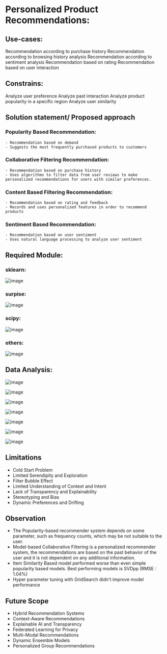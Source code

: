 # Personalized Product Recommendations:
## Use-cases:
Recommendation according to purchase history 
Recommendation according to browsing history analysis
Recommendation according to sentiment analysis
Recommendation based on rating
Recommendation based on user interaction

## Constrains:
Analyze user preference
Analyze past interaction
Analyze product popularity in a specific region
Analyze user similarity

## Solution statement/ Proposed approach

### Popularity Based Recommendation:
	- Recommendation based on demand
	- Suggests the most frequently purchased products to customers

### Collaborative Filtering Recommendation:
	- Recommendation based on purchase history 	
	- Uses algorithms to filter data from user reviews to make personalized recommendations for users with similar preferences.

### Content Based Filtering Recommendation:
	- Recommendation based on rating and feedback
	- Records and uses personalized features in order to recommend products

### Sentiment Based Recommendation:
	- Recommendation based on user sentiment 
	- Uses natural language processing to analyze user sentiment
 
## Required Module:
### sklearn:
![image](https://github.com/sujanrupu/Personalized_Product_Recommendations/assets/103595490/9167f279-5893-49fe-88e7-71b7657e579c)

### surpise:
![image](https://github.com/sujanrupu/Personalized_Product_Recommendations/assets/103595490/72b11289-52c3-48e7-9a5e-856a5db87aa6)

### scipy:
![image](https://github.com/sujanrupu/Personalized_Product_Recommendations/assets/103595490/992d9420-c3b0-444f-a1d3-5bca1e7491a8)

### others:
![image](https://github.com/sujanrupu/Personalized_Product_Recommendations/assets/103595490/0f0c385b-cdde-47f3-bd0d-985f0503f115)

## Data Analysis:
![image](https://github.com/sujanrupu/Personalized_Product_Recommendations/assets/103595490/34760e99-2f41-4355-bd9a-2021a455fb28)

![image](https://github.com/sujanrupu/Personalized_Product_Recommendations/assets/103595490/457d698e-6b1e-4f90-ae1f-a52587e50c67)

![image](https://github.com/sujanrupu/Personalized_Product_Recommendations/assets/103595490/75ff8023-645b-46a9-a035-8d11150a7c66)

![image](https://github.com/sujanrupu/Personalized_Product_Recommendations/assets/103595490/a3d8d9ad-f3e9-4f7c-bf74-2a6233ec72ed)

![image](https://github.com/sujanrupu/Personalized_Product_Recommendations/assets/103595490/448e8585-d7dd-4751-b4de-05e3a71e2334)

![image](https://github.com/sujanrupu/Personalized_Product_Recommendations/assets/103595490/d93171c3-a9de-48dd-9a87-a3b6e6441622)

![image](https://github.com/sujanrupu/Personalized_Product_Recommendations/assets/103595490/32b433a9-203a-469e-80fa-2fc37d3ba3bf)

## Limitations
- Cold Start Problem
- Limited Serendipity and Exploration
- Filter Bubble Effect
- Limited Understanding of Context and Intent
- Lack of Transparency and Explainability
- Stereotyping and Bias
- Dynamic Preferences and Drifting

## Observation
- The Popularity-based recommender system depends on some parameter, such as frequency counts, which may be not suitable to the user.
- Model-based Collaborative Filtering is a personalized recommender system, the recommendations are based on the past behavior of the user and it is not dependent on any additional information.
- Item Similarity Based model performed worse than even simple popularity based models. Best performing models is SVDpp (RMSE : 1.04%)
- Hyper parameter tuning with GridSearch didn't improve model performance

## Future Scope
- Hybrid Recommendation Systems
- Context-Aware Recommendations
- Explainable AI and Transparency
- Federated Learning for Privacy
- Multi-Modal Recommendations
- Dynamic Ensemble Models
- Personalized Group Recommendations








